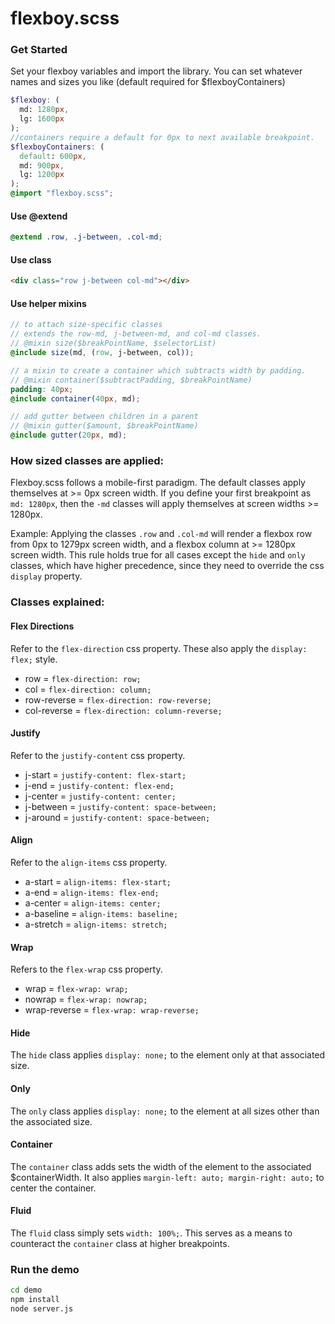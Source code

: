 # flexboy.scss
### Get Started
Set your flexboy variables and import the library. You can set whatever names and sizes you like (default required for $flexboyContainers)
```scss
$flexboy: (
  md: 1280px,
  lg: 1600px
);
//containers require a default for 0px to next available breakpoint.
$flexboyContainers: (
  default: 600px,
  md: 900px,
  lg: 1200px
);
@import "flexboy.scss";
```
#### Use @extend
```scss
@extend .row, .j-between, .col-md;
```
#### Use class
```html
<div class="row j-between col-md"></div>
```
#### Use helper mixins
```scss
// to attach size-specific classes
// extends the row-md, j-between-md, and col-md classes.
// @mixin size($breakPointName, $selectorList)
@include size(md, (row, j-between, col));

// a mixin to create a container which subtracts width by padding.
// @mixin container($subtractPadding, $breakPointName)
padding: 40px;
@include container(40px, md);

// add gutter between children in a parent
// @mixin gutter($amount, $breakPointName)
@include gutter(20px, md);
```
### How sized classes are applied:
Flexboy.scss follows a mobile-first paradigm. The default classes apply themselves at >= 0px screen width. If you define your first breakpoint as `md: 1280px`, then the `-md` classes will apply themselves at screen widths >= 1280px.

Example: Applying the classes `.row` and `.col-md` will render a flexbox row from 0px to 1279px screen width, and a flexbox column at >= 1280px screen width. This rule holds true for all cases except the `hide` and `only` classes, which have higher precedence, since they need to override the css `display` property.

### Classes explained:
#### Flex Directions
Refer to the `flex-direction` css property. These also apply the `display: flex;` style.
* row = `flex-direction: row;`
* col = `flex-direction: column;`
* row-reverse = `flex-direction: row-reverse;`
* col-reverse = `flex-direction: column-reverse;`
#### Justify
Refer to the `justify-content` css property.
* j-start = `justify-content: flex-start;`
* j-end = `justify-content: flex-end;`
* j-center = `justify-content: center;`
* j-between = `justify-content: space-between;`
* j-around = `justify-content: space-between;`
#### Align
Refer to the `align-items` css property.
* a-start = `align-items: flex-start;`
* a-end = `align-items: flex-end;`
* a-center = `align-items: center;`
* a-baseline = `align-items: baseline;`
* a-stretch = `align-items: stretch;`
#### Wrap
Refers to the `flex-wrap` css property.
* wrap = `flex-wrap: wrap;`
* nowrap = `flex-wrap: nowrap;`
* wrap-reverse = `flex-wrap: wrap-reverse;`
#### Hide
The `hide` class applies `display: none;` to the element only at that associated size.
#### Only
The `only` class applies `display: none;` to the element at all sizes other than the associated size.
#### Container
The `container` class adds sets the width of the element to the associated $containerWidth. It also applies `margin-left: auto; margin-right: auto;` to center the container.
#### Fluid
The `fluid` class simply sets `width: 100%;`. This serves as a means to counteract the `container` class at higher breakpoints.

### Run the demo
```sh
cd demo
npm install
node server.js
```
